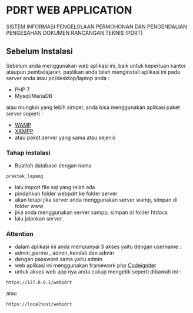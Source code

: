 # PDRT WEB APPLICATION 
SISTEM INFORMASI PENGELOLAAN PERMOHONAN DAN PENGENDALIAN PENGESAHAN DOKUMEN RANCANGAN TEKNIS (PDRT)

## Sebelum Instalasi
Sebelum anda menggunakan web aplikasi ini, baik untuk keperluan kantor ataupun pembelajaran, pastikan
anda telah menginstall aplikasi ini pada server anda atau pc/desktop/laptop anda :

* PHP 7
* Mysql/MariaDB

atau mungkin yang lebih simpel, anda bisa menggunakan aplikasi paket server seperti :

* [WAMP](http://www.wampserver.com/en/)
* [XAMPP](https://www.apachefriends.org/index.html)
* atau paket server yang sama atau sejenis

### Tahap instalasi
* Buatlah database dengan nama 
```
praktek_lapang
```
* lalu import file sql yang telah ada
* pindahkan folder webpdrt ke folder server
* akan tetapi jika server anda menggunakan server wamp, simpan di folder www
* jika anda menggunakan server xampp, simpan di folder htdocs
* lalu jalankan server

### Attention
* dalam aplikasi ini anda mempunyai 3 akses yaitu dengan username :
* admin_permo , admin_kendali dan admin
* dengan password sama yaitu admin
* web aplikasi ini menggunakan framework php [Codeigniter](https://codeigniter.com/)
* untuk akses web app nya anda cukup mengetik seperti dibawah ini :

```
https://127.0.0.1/webpdrt
```
atau 
```
https://localhost/webpdrt
```



